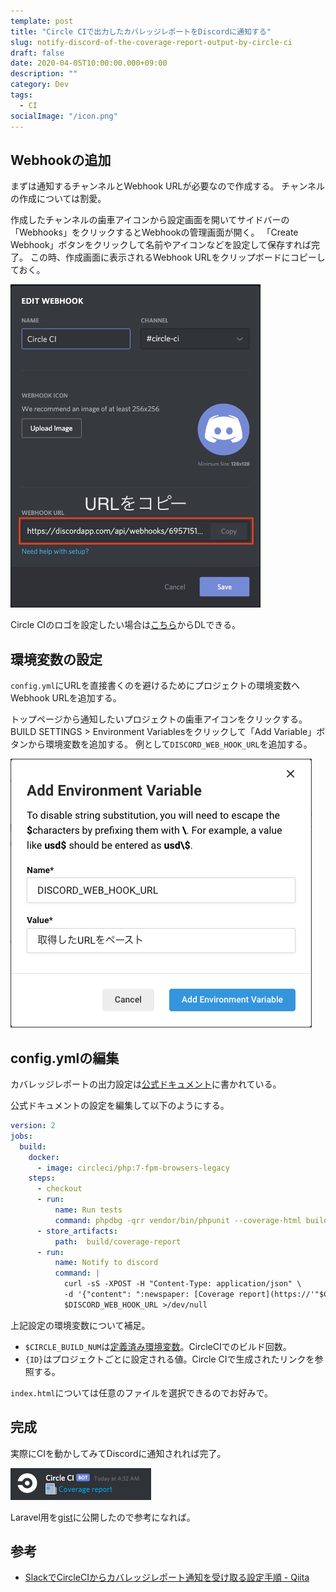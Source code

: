 ```yaml
---
template: post
title: "Circle CIで出力したカバレッジレポートをDiscordに通知する"
slug: notify-discord-of-the-coverage-report-output-by-circle-ci
draft: false
date: 2020-04-05T10:00:00.000+09:00
description: ""
category: Dev
tags:
  - CI
socialImage: "/icon.png"
---
```

## Webhookの追加

まずは通知するチャンネルとWebhook URLが必要なので作成する。
チャンネルの作成については割愛。

作成したチャンネルの歯車アイコンから設定画面を開いてサイドバーの「Webhooks」をクリックするとWebhookの管理画面が開く。
「Create Webhook」ボタンをクリックして名前やアイコンなどを設定して保存すれば完了。
この時、作成画面に表示されるWebhook URLをクリップボードにコピーしておく。

<img src="./edit_webhook.png" width="400">

Circle CIのロゴを設定したい場合は[こちら](https://brandfolder.com/circleci)からDLできる。

## 環境変数の設定

`config.yml`にURLを直接書くのを避けるためにプロジェクトの環境変数へWebhook URLを追加する。

トップページから通知したいプロジェクトの歯車アイコンをクリックする。
BUILD SETTINGS > Environment Variablesをクリックして「Add Variable」ボタンから環境変数を追加する。
例として`DISCORD_WEB_HOOK_URL`を追加する。

![add variable](./add_environment_variable.png)

## config.ymlの編集

カバレッジレポートの出力設定は[公式ドキュメント](https://circleci.com/docs/ja/2.0/code-coverage/#php)に書かれている。

公式ドキュメントの設定を編集して以下のようにする。

```yml:title=config.yml
version: 2
jobs:
  build:
    docker:
      - image: circleci/php:7-fpm-browsers-legacy
    steps:
      - checkout
      - run:
          name: Run tests
          command: phpdbg -qrr vendor/bin/phpunit --coverage-html build/coverage-report
      - store_artifacts:
          path:  build/coverage-report
      - run:
          name: Notify to discord
          command: |
            curl -sS -XPOST -H "Content-Type: application/json" \
            -d '{"content": ":newspaper: [Coverage report](https://'"$CIRCLE_BUILD_NUM"'-{ID}-gh.circle-artifacts.com/0/build/coverage-report/index.html)"}' \
            $DISCORD_WEB_HOOK_URL >/dev/null
```

上記設定の環境変数について補足。

* `$CIRCLE_BUILD_NUM`は[定義済み環境変数](https://circleci.com/docs/ja/2.0/env-vars/#%E5%AE%9A%E7%BE%A9%E6%B8%88%E3%81%BF%E7%92%B0%E5%A2%83%E5%A4%89%E6%95%B0)。CircleCIでのビルド回数。
* `{ID}`はプロジェクトごとに設定される値。Circle CIで生成されたリンクを参照する。

`index.html`については任意のファイルを選択できるのでお好みで。

## 完成

実際にCIを動かしてみてDiscordに通知されれば完了。

![coverage report](./message_sample.png)

Laravel用を[gist](https://gist.github.com/choco14t/e6d5b0f6803fbf847ba58b851738a9cb)に公開したので参考になれば。

## 参考

* [SlackでCircleCIからカバレッジレポート通知を受け取る設定手順 - Qiita](https://qiita.com/gold-kou/items/24a1d68a65d641115b9e)

